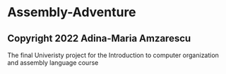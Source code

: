 # Assembly-Adventure
## Copyright 2022 Adina-Maria Amzarescu
The final Univeristy project for the Introduction to computer organization and assembly language course

